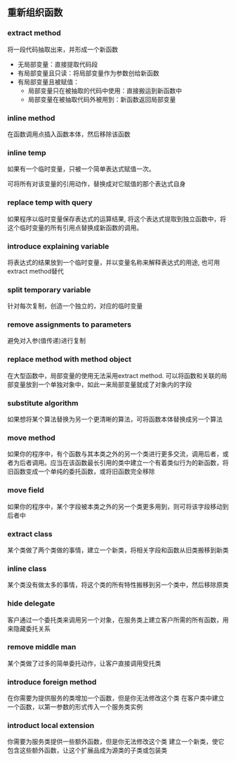 ## 重新组织函数

### extract method
将一段代码抽取出来，并形成一个新函数
- 无局部变量：直接提取代码段
- 有局部变量且只读：将局部变量作为参数创给新函数
- 有局部变量且被赋值：
    * 局部变量只在被抽取的代码中使用：直接搬运到新函数中
    * 局部变量在被抽取代码外被用到：新函数返回局部变量

### inline method
在函数调用点插入函数本体，然后移除该函数

### inline temp 
如果有一个临时变量，只被一个简单表达式赋值一次。

可将所有对该变量的引用动作，替换成对它赋值的那个表达式自身

### replace temp with query
如果程序以临时变量保存表达式的运算结果, 将这个表达式提取到独立函数中，将这个临时变量的所有引用点替换成新函数的调用。

### introduce explaining variable
将表达式的结果放到一个临时变量，并以变量名称来解释表达式的用途, 也可用extract method替代

### split temporary variable
针对每次复制，创造一个独立的，对应的临时变量

### remove assignments to parameters
避免对入参(值传递)进行复制

### replace method with method object
在大型函数中，局部变量的使用无法采用extract method. 
可以将函数和关联的局部变量放到一个单独对象中，如此一来局部变量就成了对象内的字段

### substitute algorithm 
如果想将某个算法替换为另一个更清晰的算法，可将函数本体替换成另一个算法

### move method
如果你的程序中，有个函数与其本类之外的另一个类进行更多交流，调用后者，或者为后者调用。应当在该函数最长引用的类中建立一个有着类似行为的新函数，将旧函数变成一个单纯的委托函数，或将旧函数完全移除

### move field
如果你的程序中，某个字段被本类之外的另一个类更多用到，则可将该字段移动到后者中 

### extract class
某个类做了两个类做的事情，建立一个新类，将相关字段和函数从旧类搬移到新类

### inline class 
某个类没有做太多的事情，将这个类的所有特性搬移到另一个类中，然后移除原类

### hide delegate
客户通过一个委托类来调用另一个对象，在服务类上建立客户所需的所有函数，用来隐藏委托关系

### remove middle man
某个类做了过多的简单委托动作，让客户直接调用受托类

### introduce foreign method
在你需要为提供服务的类增加一个函数，但是你无法修改这个类
在客户类中建立一个函数，以第一参数的形式传入一个服务类实例

### introduct local extension
你需要为服务类提供一些额外函数，但是你无法修改这个类
建立一个新类，使它包含这些额外函数，让这个扩展品成为源类的子类或包装类

